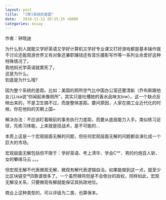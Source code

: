 ```yaml
---
layout: post
title:  "[转]系统的差距"
date:   2018-11-12 20:35:35 +0800
categories: essay
---
```


作者：钟晓迪

为什么别人就能又学好英语又学好计算机又学好专业课又打好游戏都是基本操作就不讨论还能周游世界又有对象还兼职赚钱还有音乐摄影写作等一系列业余爱好这种特殊情况了。  
我他妈光学英语就累死了。  
这是为什么。  
到底是为什么哦?  

因为整个系统的差距。比如：美国的厕所空气比中国办公室还要清新（乔布斯跟他女儿Lisa说“你闻起来像厕所”，其实只是吐槽她的香水品味太low）。这一个缺点反映出来的，不是卫生搞不过，而是整体差距。要问原因，人家在搞工业近代化的时候，你在他妈的天朝上国~  

解决办法：不应该盯着眼前的事务执行力差距，而要从底层能力入手。类似练习足球，先练习体能，上来就是技战术，是不可能的...  

本质上这是一个宏观层面无解的问题，但任何宏观层面无解的问题都会演化成一个巨大的市场。  

宏观层面无解包括但不限于：学好英语、考上清华、学会C艹、男的约炮百人斩、女的攀缘马云 。。。  

但宏观无解不代表微观无解，微观有解代表逻辑自洽。如果能做到这一点，就至少比区块链空气B靠谱很多了。一个虽然辣鸡但是不会倒台的政权，同样如此，宏观无解没关系，只要微观有解就能保证其执政地位。  

商业上这种类型的，可以评级为二类，也算保本。  
